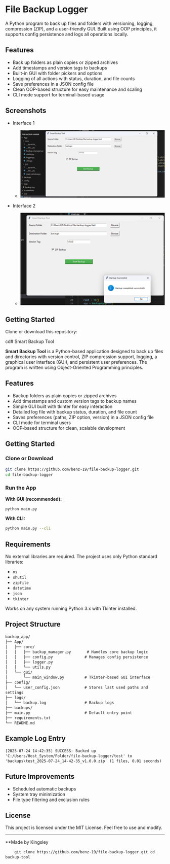 # File Backup Logger

A Python program to back up files and folders with versioning, logging, compression (ZIP), and a user-friendly GUI. Built using OOP principles, it supports config persistence and logs all operations locally.

## Features

- Back up folders as plain copies or zipped archives
- Add timestamps and version tags to backups
- Built-in GUI with folder pickers and options
- Logging of all actions with status, duration, and file counts
- Save preferences in a JSON config file
- Clean OOP-based structure for easy maintenance and scaling
- CLI mode support for terminal-based usage

## Screenshots
- Interface 1
  - ![App_1](https://raw.githubusercontent.com/Benz-19/file-backup-logger/main/screenshots/screenshot_1.png)

- Interface 2
  - ![App_2](https://raw.githubusercontent.com/Benz-19/file-backup-logger/main/screenshots/screenshot_2.png)


## Getting Started

Clone or download this repository:

cd# Smart Backup Tool

**Smart Backup Tool** is a Python-based application designed to back up files and directories with version control, ZIP compression support, logging, a graphical user interface (GUI), and persistent user preferences. The program is written using Object-Oriented Programming principles.

## Features

* Backup folders as plain copies or zipped archives
* Add timestamps and custom version tags to backup names
* Simple GUI built with tkinter for easy interaction
* Detailed log file with backup status, duration, and file count
* Saves preferences (paths, ZIP option, version) in a JSON config file
* CLI mode for terminal users
* OOP-based structure for clean, scalable development

## Getting Started

### Clone or Download

```bash
git clone https://github.com/benz-19/file-backup-logger.git
cd file-backup-logger
```

### Run the App

**With GUI (recommended):**

```bash
python main.py
```

**With CLI:**

```bash
python main.py --cli
```

## Requirements

No external libraries are required. The project uses only Python standard libraries:

* `os`
* `shutil`
* `zipfile`
* `datetime`
* `json`
* `tkinter`

Works on any system running Python 3.x with Tkinter installed.

## Project Structure

```
backup_app/
├── App/
│   ├── core/
│   │   ├── backup_manager.py       # Handles core backup logic
│   │   ├── config.py              # Manages config persistence
│   │   ├── logger.py
│   │   └── utils.py
│   └── gui/
│       └── main_window.py         # Tkinter-based GUI interface
├── config/
│   └── user_config.json           # Stores last used paths and settings
├── logs/
│   └── backup.log                 # Backup logs
├── backups/
├── main.py                        # Default entry point
├── requirements.txt
└── README.md
```

## Example Log Entry

```
[2025-07-24 14:42:35] SUCCESS: Backed up 'C:/Users/Host_System/Folder/file-backup-logger/test' to 'backups\test_2025-07-24_14-42-35_v1.0.0.zip' (1 files, 0.01 seconds)
```

## Future Improvements

* Scheduled automatic backups
* System tray minimization
* File type filtering and exclusion rules

## License

This project is licensed under the MIT License. Feel free to use and modify.

---

\*\*Made by Kingsley

````
    git clone https://github.com/benz-19/file-backup-logger.git cd backup-tool
````
